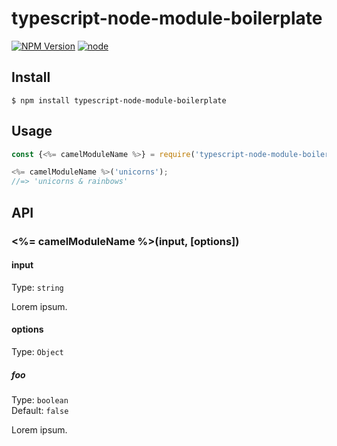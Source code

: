 # typescript-node-module-boilerplate

[![NPM Version](https://img.shields.io/npm/v/typescript-node-module-boilerplate.svg)](https://www.npmjs.com/package/typescript-node-module-boilerplate)
[![node](https://img.shields.io/node/v/typescript-node-module-boilerplate.svg)](https://www.npmjs.com/package/typescript-node-module-boilerplate)

>


## Install

```
$ npm install typescript-node-module-boilerplate
```


## Usage

```js
const {<%= camelModuleName %>} = require('typescript-node-module-boilerplate');

<%= camelModuleName %>('unicorns');
//=> 'unicorns & rainbows'
```


## API

### <%= camelModuleName %>(input, [options])

#### input

Type: `string`

Lorem ipsum.

#### options

Type: `Object`

##### foo

Type: `boolean`\
Default: `false`

Lorem ipsum.

